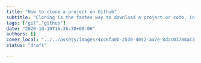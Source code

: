 ```yaml
---
title: "How to clone a project on Github"
subtitle: "Cloning is the fastes way to download a project or code, in this lessons we will explain how to clone and the difference it has with forking"
tags: ["git","github"]
date: "2020-10-19T16:36:30+00:00"
authors: []
cover_local: "../../assets/images/4cc6fa0b-2530-4052-aa7e-8dac03788ac3.png"
status: "draft"

---
```

